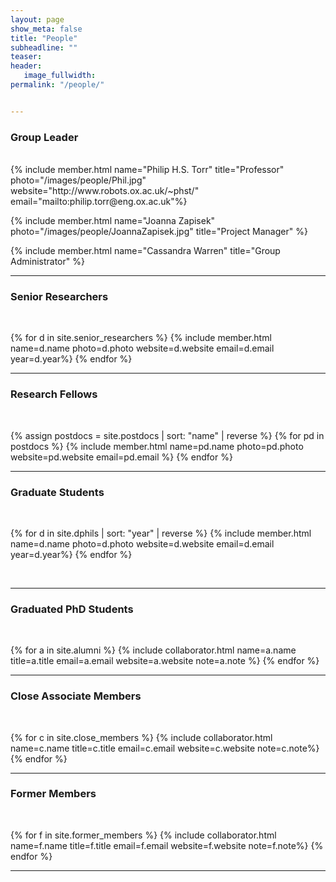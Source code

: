 ```yaml
---
layout: page
show_meta: false
title: "People"
subheadline: ""
teaser: 
header:
   image_fullwidth: 
permalink: "/people/"


---
```


<div class="row">

<h3 class="section-title">Group Leader</h3>
<br/>
{% include member.html name="Philip H.S. Torr" title="Professor" photo="/images/people/Phil.jpg" website="http://www.robots.ox.ac.uk/~phst/" email="mailto:philip.torr@eng.ox.ac.uk"%}

{% include member.html name="Joanna Zapisek" photo="/images/people/JoannaZapisek.jpg" title="Project Manager" %}

{% include member.html name="Cassandra Warren" title="Group Administrator" %}

<hr/>

<h3 class="medium-12 section-title" >Senior Researchers</h3>
<br/>

{% for d in site.senior_researchers %}
	{% include member.html name=d.name photo=d.photo website=d.website email=d.email year=d.year%}
{% endfor %}


<hr/>

<h3 class="medium-12 section-title">Research Fellows</h3>
<br/>

{% assign postdocs = site.postdocs | sort: "name" | reverse %}
{% for pd in postdocs %}
	{% include member.html name=pd.name photo=pd.photo website=pd.website email=pd.email %}
{% endfor %}



<hr/>

<h3 class="medium-12 section-title">Graduate Students</h3>
<br/>

{% for d in site.dphils | sort: "year" | reverse %}
	{% include member.html name=d.name photo=d.photo website=d.website email=d.email year=d.year%}
{% endfor %}


<br/>
<hr/>

<h3 class="medium-12 section-title">Graduated PhD Students</h3>
<br/>

{% for a in site.alumni %}
	{% include collaborator.html name=a.name title=a.title email=a.email website=a.website note=a.note %}
{% endfor %}
<br/>
<hr/>

<h3 class="medium-12 section-title">Close Associate Members</h3>
<br/>

{% for c in site.close_members %}
	{% include collaborator.html name=c.name title=c.title email=c.email website=c.website note=c.note%}
{% endfor %}
<br/>
<hr/>


<h3 class="medium-12 section-title">Former Members</h3>
<br/>

{% for f in site.former_members %}
	{% include collaborator.html name=f.name title=f.title email=f.email website=f.website note=f.note%}
{% endfor %}
<br/>
<hr/>
</div>


